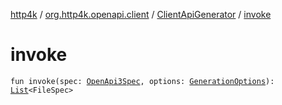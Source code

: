 [http4k](../../index.md) / [org.http4k.openapi.client](../index.md) / [ClientApiGenerator](index.md) / [invoke](./invoke.md)

# invoke

`fun invoke(spec: `[`OpenApi3Spec`](../../org.http4k.openapi/-open-api3-spec/index.md)`, options: `[`GenerationOptions`](../../org.http4k.openapi/-generation-options/index.md)`): `[`List`](https://kotlinlang.org/api/latest/jvm/stdlib/kotlin.collections/-list/index.html)`<FileSpec>`